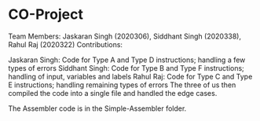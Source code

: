 # CO-Project
Team Members: Jaskaran Singh (2020306), Siddhant Singh (2020338), Rahul Raj (2020322)
Contributions:

Jaskaran Singh: Code for Type A and Type D instructions; handling a few types of errors
Siddhant Singh: Code for Type B and Type F instructions; handling of input, variables and labels
Rahul Raj: Code for Type C and Type E instructions; handling remaining types of errors
The three of us then compiled the code into a single file and handled the edge cases.

The Assembler code is in the Simple-Assembler folder.
